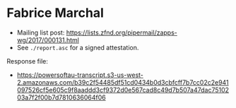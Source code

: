 # Fabrice Marchal

* Mailing list post: <https://lists.zfnd.org/pipermail/zapps-wg/2017/000131.html>
* See `./report.asc` for a signed attestation.

Response file:

* https://powersoftau-transcript.s3-us-west-2.amazonaws.com/b39c2f54485df51cd0434b0d3cbfcff7b7cc02c2e941097526cf5e605c9f8aaddd3cf9372d0e567cad8c49d7b507a47dac7510203a7f2f00b7d7810636064f06
